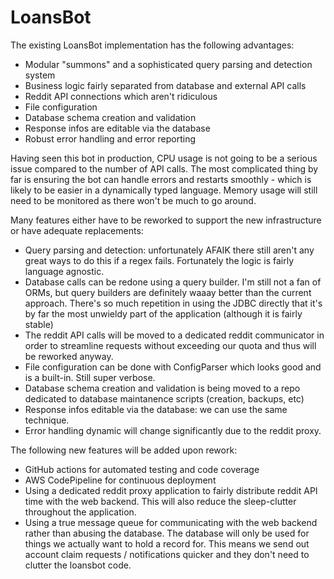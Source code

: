# LoansBot

The existing LoansBot implementation has the following advantages:

- Modular "summons" and a sophisticated query parsing and detection system
- Business logic fairly separated from database and external API calls
- Reddit API connections which aren't ridiculous
- File configuration
- Database schema creation and validation
- Response infos are editable via the database
- Robust error handling and error reporting

Having seen this bot in production, CPU usage is not going to be a serious
issue compared to the number of API calls. The most complicated thing by far
is ensuring the bot can handle errors and restarts smoothly - which is likely
to be easier in a dynamically typed language. Memory usage will still need to
be monitored as there won't be much to go around.

Many features either have to be reworked to support the new infrastructure or
have adequate replacements:

- Query parsing and detection: unfortunately AFAIK there still aren't any great
  ways to do this if a regex fails. Fortunately the logic is fairly language
  agnostic.
- Database calls can be redone using a query builder. I'm still not a fan of
  ORMs, but query builders are definitely waaay better than the current
  approach. There's so much repetition in using the JDBC directly that it's
  by far the most unwieldy part of the application (although it is fairly
  stable)
- The reddit API calls will be moved to a dedicated reddit communicator in
  order to streamline requests without exceeding our quota and thus will
  be reworked anyway.
- File configuration can be done with ConfigParser which looks good and is a
  built-in. Still super verbose.
- Database schema creation and validation is being moved to a repo dedicated
  to database maintanence scripts (creation, backups, etc)
- Response infos editable via the database: we can use the same technique.
- Error handling dynamic will change significantly due to the reddit proxy.

The following new features will be added upon rework:

- GitHub actions for automated testing and code coverage
- AWS CodePipeline for continuous deployment
- Using a dedicated reddit proxy application to fairly distribute reddit
  API time with the web backend. This will also reduce the sleep-clutter
  throughout the application.
- Using a true message queue for communicating with the web backend rather
  than abusing the database. The database will only be used for things we
  actually want to hold a record for. This means we send out account
  claim requests / notifications quicker and they don't need to clutter
  the loansbot code.
